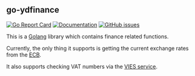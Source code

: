 ## go-ydfinance

[![Go Report Card](https://goreportcard.com/badge/github.com/pieterclaerhout/go-ydfinance)](https://goreportcard.com/report/github.com/pieterclaerhout/go-ydfinance)
[![Documentation](https://godoc.org/github.com/pieterclaerhout/go-ydfinance?status.svg)](http://godoc.org/github.com/pieterclaerhout/go-ydfinance)
[![GitHub issues](https://img.shields.io/github/issues/pieterclaerhout/go-ydfinance.svg)](https://github.com/pieterclaerhout/go-ydfinance/issues)

This is a [Golang](https://golang.org) library which contains finance related functions.

Currently, the only thing it supports is getting the current exchange rates from the [ECB](https://www.ecb.europa.eu).

It also supports checking VAT numbers via the [VIES service](http://ec.europa.eu/taxation_customs/vies/vatRequest.html).
